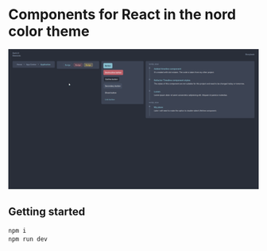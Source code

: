 # Components for React in the nord color theme

![Preview project](https://github.com/togawalk/react-sb/blob/main/screenshots/screenshot.png?raw=true)

## Getting started

```bash
npm i
npm run dev
```
